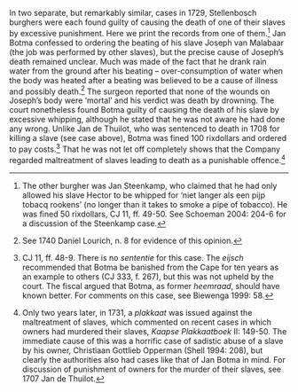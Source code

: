 In two separate, but remarkably similar, cases in 1729, Stellenbosch burghers were each found guilty of causing the death of one of their slaves by excessive punishment. Here we print the records from one of them.[^1] Jan Botma confessed to ordering the beating of his slave Joseph van Malabaar (the job was performed by other slaves), but the precise cause of Joseph’s death remained unclear. Much was made of the fact that he drank rain water from the ground after his beating – over-consumption of water when the body was heated after a beating was believed to be a cause of illness and possibly death.[^2] The surgeon reported that none of the wounds on Joseph’s body were ‘mortal’ and his verdict was death by drowning. The court nonetheless found Botma guilty of causing the death of his slave by excessive whipping, although he stated that he was not aware he had done any wrong. Unlike Jan de Thuilot, who was sentenced to death in 1708 for killing a slave (see case above), Botma was fined 100 rixdollars and ordered to pay costs.[^3] That he was not let off completely shows that the Company regarded maltreatment of slaves leading to death as a punishable offence.[^4]

[^1]: The other burgher was Jan Steenkamp, who claimed that he had only allowed his slave Hector to be whipped for ‘niet langer als een pijp tobacq rookens’ (no longer than it takes to smoke a pipe of tobacco). He was fined 50 rixdollars, CJ 11, ff. 49-50. See Schoeman 2004: 204-6 for a discussion of the Steenkamp case.

[^2]: See 1740 Daniel Lourich, n. 8 for evidence of this opinion.

[^3]: CJ 11, ff. 48-9. There is no *sententie* for this case. The *eijsch* recommended that Botma be banished from the Cape for ten years as an example to others (CJ 333, f. 267), but this was not upheld by the court. The fiscal argued that Botma, as former *heemraad*, should have known better. For comments on this case, see Biewenga 1999: 58.

[^4]: Only two years later, in 1731, a *plakkaat* was issued against the maltreatment of slaves, which commented on recent cases in which owners had murdered their slaves, *Kaapse Plakkaatboek* II: 149-50. The immediate cause of this was a horrific case of sadistic abuse of a slave by his owner, Christiaan Gottlieb Opperman (Shell 1994: 208), but clearly the authorities also had cases like that of Jan Botma in mind. For discussion of punishment of owners for the murder of their slaves, see 1707 Jan de Thuilot.